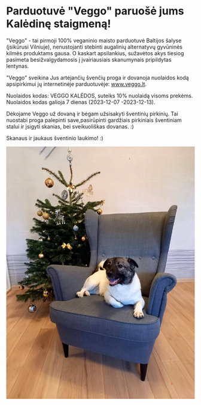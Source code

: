 # Parduotuvė "Veggo" paruošė jums Kalėdinę staigmeną!

"Veggo" - tai pirmoji 100% veganinio maisto parduotuvė Baltijos šalyse (įsikūrusi Vilniuje), nenustojanti stebinti augalinių alternatyvų gyvūninės kilmės produktams gausa. O kaskart apsilankius, sužavėtos akys tiesiog pasimeta besižvalgydamosis į įvairiausiais skanumynais pripildytas lentynas.

 "Veggo" sveikina Jus artėjančių švenčių proga ir dovanoja nuolaidos kodą apsipirkimui jų internetinėje parduotuvėje: www.veggo.lt. 
 
 Nuolaidos kodas: VEGGO KALĖDOS, suteiks 10% nuolaidą visoms prekėms. 
 Nuolaidos kodas galioja 7 dienas (2023-12-07 -2023-12-13).

 Dėkojame Veggo už dovaną ir bėgam užsisakyti šventinių pirkinių. Tai nuostabi proga palepinti save,pasirūpinti gardžiais pirkiniais šventiniam stalui ir įsigyti skanias, bei sveikuoliškas dovanas. :)

Skanaus ir jaukaus šventinio laukimo! :)

![name](../../pav/suo_kaledos.jpg)
